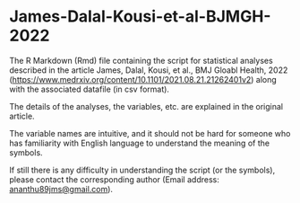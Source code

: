 # James-Dalal-Kousi-et-al-BJMGH-2022
The R Markdown (Rmd) file containing the script for statistical analyses described in the article James, Dalal, Kousi, et al., BMJ Gloabl Health, 2022 (https://www.medrxiv.org/content/10.1101/2021.08.21.21262401v2) along with the associated datafile (in csv format).  

The details of the analyses, the variables, etc. are explained in the original article. 

The variable names are intuitive, and it should not be hard for someone who has familiarity with English language to understand the meaning of the symbols.

If still there is any difficulty in understanding the script (or the symbols), please contact the corresponding author (Email address: ananthu89jms@gmail.com).  
